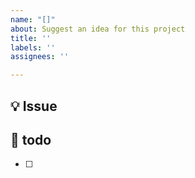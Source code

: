 ```yaml
---
name: "[]"
about: Suggest an idea for this project
title: ''
labels: ''
assignees: ''

---
```


## 💡 Issue


## 📝  todo
- [ ]
